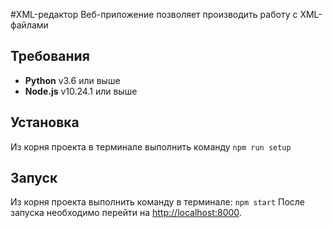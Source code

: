 #XML-редактор
Веб-приложение позволяет производить работу с XML-файлами
## Требования
* **Python** v3.6 или выше
* **Node.js** v10.24.1 или выше
## Установка
Из корня проекта в терминале выполнить команду ```npm run setup```
## Запуск
Из корня проекта выполнить команду в терминале: ```npm start```
После запуска необходимо перейти на [http://localhost:8000](http://localhost:8000).